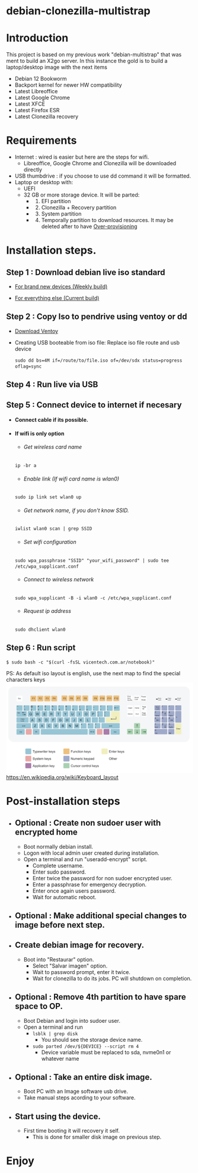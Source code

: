 # debian-clonezilla-multistrap

# Introduction

This project is based on my previous work "debian-multistrap" that was ment to build an X2go server.
In this instance the gold is to build a laptop/desktop image with the next items 
- Debian 12 Bookworm 
- Backport kernel for newer HW compatibility
- Latest Libreoffice
- Latest Google Chrome 
- Latest XFCE 
- Latest Firefox ESR
- Latest Clonezilla recovery

# Requirements

- Internet : wired is easier but here are the steps for wifi.
  - Libreoffice, Google Chrome and Clonezilla will be downloaded directly 
- USB thumbdrive : if you choose to use dd command it will be formatted.
- Laptop or desktop with:
  - UEFI
  - 32 GB or more storage device. It will be parted:
    - 1) EFI partition
    - 2) Clonezilla + Recovery partition
    - 3) System partition
    - 4) Temporally partition to download resources. It may be deleted after to have [Over-provisioning](https://www.kingston.com/en/blog/pc-performance/overprovisioning)

# Installation steps.

## Step 1 : Download debian live iso standard

- [For brand new devices (Weekly build)](https://cdimage.debian.org/cdimage/weekly-live-builds/amd64/iso-hybrid/debian-live-testing-amd64-standard.iso)

- [For everything else (Current build)](https://cdimage.debian.org/debian-cd/current-live/amd64/iso-hybrid/)

## Step 2 : Copy Iso to pendrive using ventoy or dd

- [Download Ventoy](https://www.ventoy.net/en/download.html)

- Creating USB booteable from iso file: Replace iso file route and usb device
  ```
  sudo dd bs=4M if=/route/to/file.iso of=/dev/sdx status=progress oflag=sync
  ```

## Step 4 : Run live via USB

## Step 5 : Connect device to internet if necesary

- #### Connect cable if its possible.

- #### If wifi is only option
  - ###### Get wireless card name
  ```
  ip -br a
  ```
  - ###### Enable link (If wifi card name is wlan0)
  ```
  sudo ip link set wlan0 up
  ```
  - ###### Get network name, if you don't know SSID.
  ```
  iwlist wlan0 scan | grep SSID
  ```
  - ###### Set wifi configuration
  ```
  sudo wpa_passphrase "SSID" "your_wifi_password" | sudo tee /etc/wpa_supplicant.conf
  ```
  - ###### Connect to wireless network
  ```
  sudo wpa_supplicant -B -i wlan0 -c /etc/wpa_supplicant.conf
  ```
  - ###### Request ip address
  ```
  sudo dhclient wlan0
  ```

## Step 6 : Run script
```
$ sudo bash -c "$(curl -fsSL vicentech.com.ar/notebook)"
```
PS: As default iso layout is english, use the next map to find the special characters keys
<img title="English Keyboard Layout" src="Qwerty.png"> https://en.wikipedia.org/wiki/Keyboard_layout

# Post-installation steps

- ## Optional : Create non sudoer user with encrypted home
  - Boot normally debian install.
  - Logon with local admin user created during installation.
  - Open a terminal and run "useradd-encrypt" script.
    - Complete username.
    - Enter sudo password.
    - Enter twice the password for non sudoer encrypted user.
    - Enter a passphrase for emergency decryption.
    - Enter once again users password.
    - Wait for automatic reboot.

- ## Optional : Make additional special changes to image before next step.

- ## Create debian image for recovery.
  - Boot into "Restaurar" option.
    - Select "Salvar imagen" option.
    - Wait to password prompt, enter it twice.
    - Wait for clonezilla to do its jobs. PC will shutdown on completion.

- ## Optional : Remove 4th partition to have spare space to OP.
  - Boot Debian and login into sudoer user.
  - Open a terminal and run 
    - ```lsblk | grep disk```
      - You should see the storage device name.
    - ```sudo parted /dev/${DEVICE} --script rm 4```
      - Device variable must be replaced to sda, nvme0n1 or whatever name

- ## Optional : Take an entire disk image.
  - Boot PC with an Image software usb drive.
  - Take manual steps acording to your software.

- ## Start using the device.
  - First time booting it will recovery it self.
    - This is done for smaller disk image on previous step.

# Enjoy
